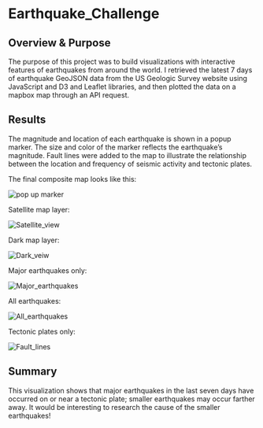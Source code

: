 # Earthquake_Challenge

## Overview & Purpose

The purpose of this project was to build visualizations with interactive features of earthquakes from around the world. I retrieved the latest 7 days of earthquake GeoJSON data from the US Geologic Survey website using JavaScript and D3 and Leaflet libraries, and then plotted the data on a mapbox map through an API request.

## Results

The magnitude and location of each earthquake is shown in a popup marker. The size and color of the marker reflects the earthquake’s magnitude. Fault lines were added to the map to illustrate the relationship between the location and frequency of seismic activity and tectonic plates.

The final composite map looks like this:

![pop up marker](https://user-images.githubusercontent.com/97558998/170738854-bb3bd921-3ffa-47e9-9fb9-57c86ba54553.png)

Satellite map layer:

![Satellite_view](https://user-images.githubusercontent.com/97558998/170738189-a5f78264-e765-49b1-a2b0-fc7a11d044f2.png)

Dark map layer:

![Dark_veiw](https://user-images.githubusercontent.com/97558998/170738226-26edd55b-33c2-4566-8182-98c7c78fd939.png)

Major earthquakes only:

![Major_earthquakes](https://user-images.githubusercontent.com/97558998/170738253-62667eaa-9bca-40a1-a281-f5e9af2d735f.png)

All earthquakes:

![All_earthquakes](https://user-images.githubusercontent.com/97558998/170738288-d90011bf-9bcb-471b-baf7-56da4b52a17d.png)

Tectonic plates only:

![Fault_lines](https://user-images.githubusercontent.com/97558998/170738383-95568839-b3dd-4f7f-8d5c-32e650f51015.png)

## Summary

This visualization shows that major earthquakes in the last seven days have occurred on or near a tectonic plate; smaller earthquakes may occur farther away. It would be interesting to research the cause of the smaller earthquakes!
